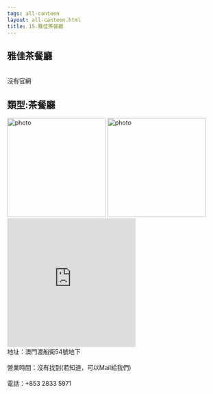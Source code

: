 ```yaml
---
tags: all-canteen
layout: all-canteen.html
title: 15.雅佳茶餐廳
---
```



<h2>雅佳茶餐廳</h2>
<br>沒有官網</br>
<h2>類型:茶餐廳</h2>

<img src="https://user-images.githubusercontent.com/70761288/101186223-c2b71880-368d-11eb-866d-9dd18f5bb79a.jpg" alt="photo" width="230" height="230">
<img src="https://user-images.githubusercontent.com/70761288/101186323-e8442200-368d-11eb-84a7-7bc623c3f1a0.jpg" alt="photo" width="230" height="230">
<iframe src="https://www.google.com/maps/embed?pb=!1m18!1m12!1m3!1d1412.2838397644712!2d113.54248639845956!3d22.202526057794806!2m3!1f0!2f0!3f0!3m2!1i1024!2i768!4f13.1!3m3!1m2!1s0x34017ae228f89c6f%3A0x9f2bb675c7f5d26a!2z6ZuF5L2z6Iy26aSQ5buz!5e0!3m2!1szh-TW!2s!4v1612315703461!5m2!1szh-TW!2s" width="300" height="300" frameborder="0" style="border:0;" allowfullscreen="" aria-hidden="false" tabindex="0"></iframe>
<br>地址：澳門渡船街54號地下</br>
<br>營業時間：沒有找到(若知道，可以Mail給我們) </br>
<br>電話：+853 2833 5971</br>
